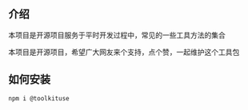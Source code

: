 ## 介绍
本项目是开源项目服务于平时开发过程中，常见的一些工具方法的集合

本项目是开源项目，希望广大网友来个支持，点个赞，一起维护这个工具包

## 如何安装

```bash
npm i @toolkituse
```

